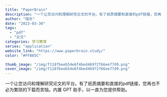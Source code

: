 ```yaml
---
title: "PaperBrain"
description: "一个让您访问和理解研究论文的平台。有了纸质摘要和直接的pdf链接，您再也不必为繁琐的下载而苦恼。内置 GPT 助手，以一"
author: "瑞东"
date: "2023-03-30"
tags:
  - "pdf"
  - "论文"
categories: 学习教育
series: "application"
website_link: "https://www.paperbrain.study/"
color: "#FFB65C"

thumb_image: "/img/f118fbeeb54e6f4bed46972f66ee77d9.png"
cover_image: "/img/f118fbeeb54e6f4bed46972f66ee77d9.png"
---
```


一个让您访问和理解研究论文的平台。有了纸质摘要和直接的pdf链接，您再也不必为繁琐的下载而苦恼。内置 GPT 助手，以一直为您提供帮助。